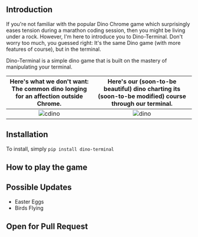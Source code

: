 ## Introduction

If you're not familiar with the popular Dino Chrome game which surprisingly eases tension during a marathon coding session, then you might be living under a rock. However, I'm here to introduce you to Dino-Terminal. Don't worry too much, you guessed right: It's the same Dino game (with more features of course), but in the terminal. 

Dino-Terminal is a simple dino game that is built on the mastery of manipulating your terminal.

Here's what we don't want: The common dino longing for an affection outside Chrome.        |  Here's our (soon-to-be beautiful) dino charting its (soon-to-be modified) course through our terminal.
:-------------------------:|:-------------------------:
![cdino](https://github.com/nelsonifechukwu/dino-terminal/assets/44223263/1083a758-3b4f-4b84-b2a6-27dbd4a82335)  |  ![dino](https://github.com/nelsonifechukwu/dino-terminal/assets/44223263/4c0001bd-9263-4c53-bb75-b3b88b65aeb1)









## Installation
To install, simply ```pip install dino-terminal``` 

## How to play the game

## Possible Updates
- Easter Eggs
- Birds Flying

## Open for Pull Request
